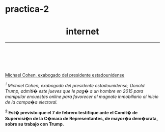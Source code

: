# practica-2<hmtl>
  <head> 
  <title>practica 2</title>
   </head>
   <body>
      <CENTER><h1>internet</h1></CENTER> 
<HR>
<BR><BR><BR><BR>
<!--comentario-->
        <p>
<u>
             Michael Cohen, exabogado del presidente estadounidense
</u>   
     </p>
        <p>
<i><sup>1</sup>
             Michael Cohen, exabogado del presidente estadounidense, Donald Trump, admiti� este jueves que le pag� a un hombre en 2015 para manipular encuestas online para favorecer al magnate inmobiliario al inicio de la campa�a electoral.
</i>  
      </p>
        <p>
<b><sup>2</sup>
            Est� previsto que el 7 de febrero testifique ante el Comit� de Supervisi�n de la C�mara de Representantes, de mayor�a dem�crata, sobre su trabajo con Trump.
</b>   
     </p>
   </body>
</html>
